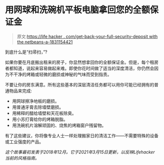 # 用网球和洗碗机平板电脑拿回您的全额保证金

> 原文:[https://life hacker . com/get-back-your-full-security-deposit with the netbeans-a-1831154421](https://lifehacker.com/get-back-your-full-security-deposit-with-tennis-balls-a-1831154421)

到底什么是“扫帚扫，”?

如果你要在月底搬出租来的房子，你显然想拿回你的全额保证金。但是，每个租房者都知道，说起来容易做起来难。即使你花时间做了适当的深度清洁，你仍然会因为不干净的烤箱或轻微的磨损或神秘的气味而受到指责。

不要让你的房东满意。所有这些基本的深层清洁任务都可以用你可能已经拥有的普通物品来完成:

*   用网球擦净地板的磨损。
*   用普通牙膏去除墙壁磨损。
*   用稀释的醋给墙壁和天花板除臭。
*   用小苏打膏给你的烤箱脱脂。
*   用洗碗机片溶解顽固的、烧焦的烤箱窗户残留物。

有了这些建议，你将像专业人士一样处理搬家日的清洁工作——不需要特殊的设备或工业强度的产品。

*这个故事最初发表于2018年12月。它于2021年3月15日更新，以反映Lifehacker当前的风格指南。*